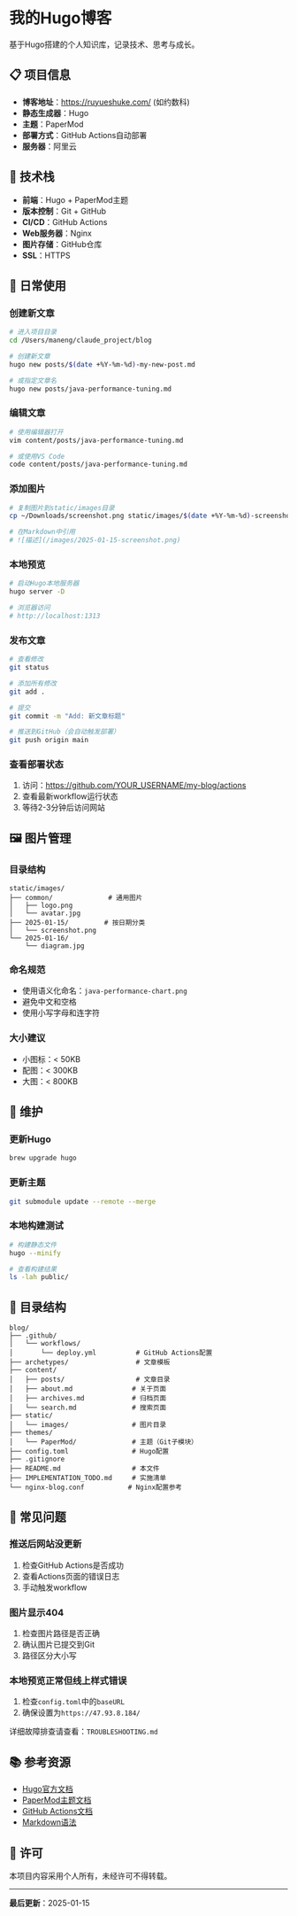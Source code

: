 # 我的Hugo博客

基于Hugo搭建的个人知识库，记录技术、思考与成长。

## 📋 项目信息

- **博客地址**：https://ruyueshuke.com/ (如约数科)
- **静态生成器**：Hugo
- **主题**：PaperMod
- **部署方式**：GitHub Actions自动部署
- **服务器**：阿里云

## 🚀 技术栈

- **前端**：Hugo + PaperMod主题
- **版本控制**：Git + GitHub
- **CI/CD**：GitHub Actions
- **Web服务器**：Nginx
- **图片存储**：GitHub仓库
- **SSL**：HTTPS

## 📝 日常使用

### 创建新文章

```bash
# 进入项目目录
cd /Users/maneng/claude_project/blog

# 创建新文章
hugo new posts/$(date +%Y-%m-%d)-my-new-post.md

# 或指定文章名
hugo new posts/java-performance-tuning.md
```

### 编辑文章

```bash
# 使用编辑器打开
vim content/posts/java-performance-tuning.md

# 或使用VS Code
code content/posts/java-performance-tuning.md
```

### 添加图片

```bash
# 复制图片到static/images目录
cp ~/Downloads/screenshot.png static/images/$(date +%Y-%m-%d)-screenshot.png

# 在Markdown中引用
# ![描述](/images/2025-01-15-screenshot.png)
```

### 本地预览

```bash
# 启动Hugo本地服务器
hugo server -D

# 浏览器访问
# http://localhost:1313
```

### 发布文章

```bash
# 查看修改
git status

# 添加所有修改
git add .

# 提交
git commit -m "Add: 新文章标题"

# 推送到GitHub（会自动触发部署）
git push origin main
```

### 查看部署状态

1. 访问：https://github.com/YOUR_USERNAME/my-blog/actions
2. 查看最新workflow运行状态
3. 等待2-3分钟后访问网站

## 🖼️ 图片管理

### 目录结构

```
static/images/
├── common/              # 通用图片
│   ├── logo.png
│   └── avatar.jpg
├── 2025-01-15/         # 按日期分类
│   └── screenshot.png
└── 2025-01-16/
    └── diagram.jpg
```

### 命名规范

- 使用语义化命名：`java-performance-chart.png`
- 避免中文和空格
- 使用小写字母和连字符

### 大小建议

- 小图标：< 50KB
- 配图：< 300KB
- 大图：< 800KB

## 🔧 维护

### 更新Hugo

```bash
brew upgrade hugo
```

### 更新主题

```bash
git submodule update --remote --merge
```

### 本地构建测试

```bash
# 构建静态文件
hugo --minify

# 查看构建结果
ls -lah public/
```

## 📂 目录结构

```
blog/
├── .github/
│   └── workflows/
│       └── deploy.yml          # GitHub Actions配置
├── archetypes/                 # 文章模板
├── content/
│   ├── posts/                  # 文章目录
│   ├── about.md               # 关于页面
│   ├── archives.md            # 归档页面
│   └── search.md              # 搜索页面
├── static/
│   └── images/                # 图片目录
├── themes/
│   └── PaperMod/              # 主题（Git子模块）
├── config.toml                # Hugo配置
├── .gitignore
├── README.md                  # 本文件
├── IMPLEMENTATION_TODO.md     # 实施清单
└── nginx-blog.conf           # Nginx配置参考
```

## 🐛 常见问题

### 推送后网站没更新

1. 检查GitHub Actions是否成功
2. 查看Actions页面的错误日志
3. 手动触发workflow

### 图片显示404

1. 检查图片路径是否正确
2. 确认图片已提交到Git
3. 路径区分大小写

### 本地预览正常但线上样式错误

1. 检查`config.toml`中的`baseURL`
2. 确保设置为`https://47.93.8.184/`

详细故障排查请查看：`TROUBLESHOOTING.md`

## 📚 参考资源

- [Hugo官方文档](https://gohugo.io/documentation/)
- [PaperMod主题文档](https://github.com/adityatelange/hugo-PaperMod/wiki)
- [GitHub Actions文档](https://docs.github.com/en/actions)
- [Markdown语法](https://www.markdownguide.org/)

## 📄 许可

本项目内容采用个人所有，未经许可不得转载。

---

**最后更新**：2025-01-15
